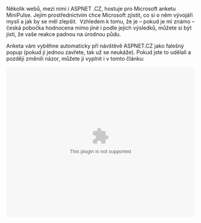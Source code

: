 <!-- dcterms:identifier = aspnetcz#307 -->
<!-- dcterms:title = Řekněte Microsoftu, co si o něm myslíte – na ASPNET.CZ -->
<!-- dcterms:abstract = Několik webů, mezi nimi i ASPNET .CZ, hostuje pro Microsoft anketu MiniPulse. Jejím prostřednictvím chce Microsoft zjistit, co si o něm vývojáři myslí a jak by se měl zlepšit. Vzhledem k tomu, že je – pokud je mi známo – česká pobočka hodnocena mimo jiné i podle jejích výsledků, můžete si být jisti, že vaše reakce padnou na úrodnou půdu. -->
<!-- np9:categoryId = 6 -->
<!-- x4w:category = Akce a události -->
<!-- np9:authorId = 1 -->
<!-- np9:authorEmail = michal.valasek@altairis.cz -->
<!-- dcterms:creator = Michal Altair Valášek -->
<!-- dcterms:created = 2010-11-11T18:14:19.73+01:00 -->
<!-- dcterms:dateAccepted = 2010-11-12T08:00:00+01:00 -->
<!-- x4w:pictureWidth = 150 -->
<!-- x4w:pictureHeight = 143 -->
<!-- x4w:pictureUrl = /perex-pictures/20101112-reknete-microsoftu-co-si-o-nem-myslite-na-aspnet-cz.png -->

Několik webů, mezi nimi i ASPNET .CZ, hostuje pro Microsoft anketu MiniPulse. Jejím prostřednictvím chce Microsoft zjistit, co si o něm vývojáři myslí a jak by se měl zlepšit.  Vzhledem k tomu, že je – pokud je mi známo – česká pobočka hodnocena mimo jiné i podle jejích výsledků, můžete si být jisti, že vaše reakce padnou na úrodnou půdu.

Anketa vám vyběhne automaticky při návštěvě ASPNET.CZ jako falešný popup (pokud ji jednou zavřete, tak už se neukáže). Pokud jste to udělali a později změnili názor, můžete ji vyplnit i v tomto článku:

<object type='application/x-silverlight-2' data='data:application/x-silverlight,' width='500' height='400'><param name="source" value="http://minipulse.cloudapp.net/ClientBin/MiniPulse_Client_Responder.xap"><param name="enablehtmlaccess" value="true"><param name="InitParams" value="testGuid=e23339e2-0b49-4870-9ea2-e6c3ac92347f"></object>